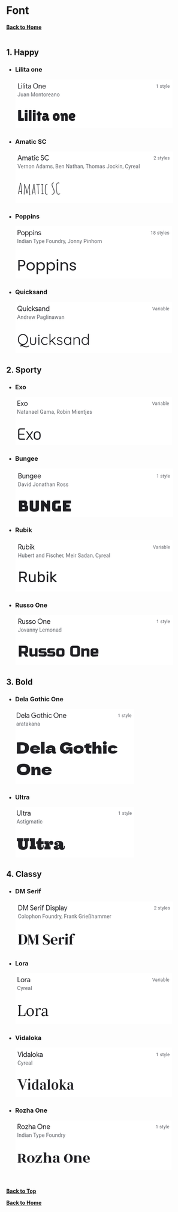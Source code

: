# Font

**[Back to Home](../README.md)**
</br>
</br>

## **1. Happy**

- ### Lilita one
  ![image](./img/Lilita.png)

- ### Amatic SC
  ![image](./img/Amatic.png)

- ### Poppins
  ![image](./img/Poppins.png)

- ### Quicksand
  ![image](./img/Quicksand.png)

## **2. Sporty**

- ### Exo
  ![image](./img/Exo.png)

- ### Bungee
  ![image](./img/Bungee.png)

- ### Rubik
  ![image](./img/Rubik.png)

- ### Russo One
  ![image](./img/Russo.png)

## **3. Bold**

- ### Dela Gothic One
  ![image](./img/Dela.png)

- ### Ultra
  ![image](./img/Ultra.png)

## **4. Classy**

- ### DM Serif
  ![image](./img/DM.png)

- ### Lora
  ![image](./img/Lora.png)

- ### Vidaloka
  ![image](./img/Vidaloka.png)

- ### Rozha One
  ![image](./img/Rozha.png)

</br>

**[Back to Top](#Font)**
</br>

**[Back to Home](../README.md)**
